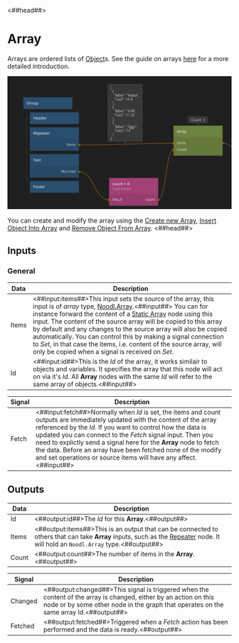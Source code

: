 <##head##>

# Array

Arrays are ordered lists of [Object](/nodes/data/object/object/)s. See the guide on arrays [here](/guides/arrays) for a more detailed introduction.

<div class="ndl-image-with-background l">

![](array.png)

</div>

You can create and modify the array using the [Create new Array](/nodes/data/array/create-new-array/), [Insert Object Into Array](/nodes/data/array/insert-into-array/) and [Remove Object From Array](/nodes/data/array/remove-from-array/).
<##head##>

## Inputs

### General

| Data                                | Description                                                                                                                                                                                                                                                                                                                                                                                                                                                                                                                                                                                           |
| ----------------------------------- | ----------------------------------------------------------------------------------------------------------------------------------------------------------------------------------------------------------------------------------------------------------------------------------------------------------------------------------------------------------------------------------------------------------------------------------------------------------------------------------------------------------------------------------------------------------------------------------------------------- |
| <span class="ndl-data">Items</span> | <##input:items##>This input sets the source of the array, this input is of _array_ type, [Noodl.Array](/javascript-api/noodl-array.md).<##input##> You can for instance forward the content of a [Static Array](/nodes/data/array/static-array/) node using this input. The content of the source array will be copied to this array by default and any changes to the source array will also be copied automatically. You can control this by making a signal connection to _Set_, in that case the items, i.e. content of the source array, will only be copied when a signal is received on _Set_. |
| <span class="ndl-data">Id</span>    | <##input:id##>This is the _Id_ of the array, it works similair to objects and variables. It specifies the array that this node will act on via it's _Id_. All **Array** nodes with the same _Id_ will refer to the same array of objects.<##input##>                                                                                                                                                                                                                                                                                                                                                  |

| Signal                                | Description                                                                                                                                                                                                                                                                                                                                                                                                                                                        |
| ------------------------------------- | ------------------------------------------------------------------------------------------------------------------------------------------------------------------------------------------------------------------------------------------------------------------------------------------------------------------------------------------------------------------------------------------------------------------------------------------------------------------ |
| <span class="ndl-signal">Fetch</span> | <##input:fetch##>Normally when _Id_ is set, the items and count outputs are immediately updated with the content of the array referenced by the _Id_. If you want to control how the data is updated you can connect to the _Fetch_ signal input. Then you need to explictly send a signal here for the **Array** node to fetch the data. Before an array have been fetched none of the modify and set operations or source items will have any affect.<##input##> |

## Outputs

| Data                                | Description                                                                                                                                                                                                    |
| ----------------------------------- | -------------------------------------------------------------------------------------------------------------------------------------------------------------------------------------------------------------- |
| <span class="ndl-data">Id</span>    | <##output:id##>The _Id_ for this **Array**.<##output##>                                                                                                                                                        |
| <span class="ndl-data">Items</span> | <##output:items##>This is an output that can be connected to others that can take **Array** inputs, such as the [Repeater](/nodes/ui-elements/repeater/) node. It will hold an `Noodl.Array` type.<##output##> |
| <span class="ndl-data">Count</span> | <##output:count##>The number of items in the **Array**.<##output##>                                                                                                                                            |

| Signal                                  | Description                                                                                                                                                                                                |
| --------------------------------------- | ---------------------------------------------------------------------------------------------------------------------------------------------------------------------------------------------------------- |
| <span class="ndl-signal">Changed</span> | <##output:changed##>This signal is triggered when the content of the array is changed, either by an action on this node or by some other node in the graph that operates on the same array Id.<##output##> |
| <span class="ndl-signal">Fetched</span> | <##output:fetched##>Triggered when a _Fetch_ action has been performed and the data is ready.<##output##>                                                                                                  |
